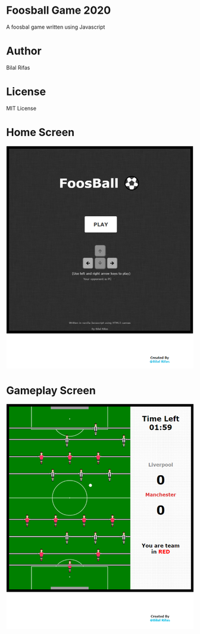 # Foosball Game 2020
A foosbal game written using Javascript

# Author
Bilal Rifas

# License
MIT License

# Home Screen
![Home-Screen](https://github.com/BilalRifas/foosball-game-2020/blob/main/foot.PNG?raw=true)

# Gameplay Screen
![Gameplay-Screen](https://github.com/BilalRifas/foosball-game-2020/blob/main/foot2.PNG?raw=true)
